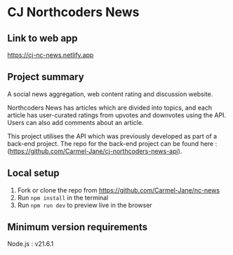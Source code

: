 # CJ Northcoders News

## Link to web app

https://cj-nc-news.netlify.app

## Project summary

A social news aggregation, web content rating and discussion website.

Northcoders News has articles which are divided into topics, and each article has user-curated ratings from upvotes and downvotes using the API. Users can also add comments about an article.

This project utilises the API which was previously developed as part of a back-end project. 
The repo for the back-end project can be found here : 
(https://github.com/Carmel-Jane/cj-northcoders-news-api).

## Local setup

1. Fork or clone the repo from https://github.com/Carmel-Jane/nc-news
2. Run `npm install` in the terminal
3. Run `npm run dev` to preview live in the browser

## Minimum version requirements

Node.js : v21.6.1